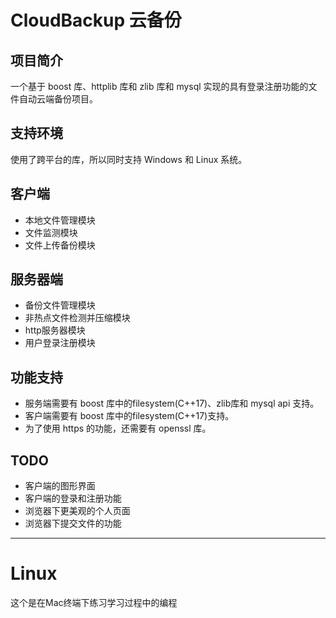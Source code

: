 # CloudBackup 云备份

## 项目简介

一个基于 boost 库、httplib 库和 zlib 库和 mysql 实现的具有登录注册功能的文件自动云端备份项目。

## 支持环境

使用了跨平台的库，所以同时支持 Windows 和 Linux 系统。

## 客户端

- 本地文件管理模块
- 文件监测模块
- 文件上传备份模块

## 服务器端

- 备份文件管理模块
- 非热点文件检测并压缩模块
- http服务器模块
- 用户登录注册模块

## 功能支持

- 服务端需要有 boost 库中的filesystem(C++17)、zlib库和 mysql api 支持。
- 客户端需要有 boost 库中的filesystem(C++17)支持。
- 为了使用 https 的功能，还需要有 openssl 库。

## TODO

- 客户端的图形界面
- 客户端的登录和注册功能
- 浏览器下更美观的个人页面
- 浏览器下提交文件的功能

----
# Linux

这个是在Mac终端下练习学习过程中的编程
